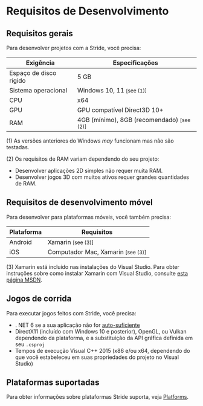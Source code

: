 # Requisitos de Desenvolvimento

## Requisitos gerais

Para desenvolver projetos com a Stride, você precisa:

| Exigência | Especificações |
|-----------------|----------------
| Espaço de disco rígido | 5 GB |
| Sistema operacional | Windows 10, 11 <small class="text-secondary">[see (1)]</small> |
| CPU | x64 |
| GPU | GPU compatível Direct3D 10+ |
| RAM | 4GB (mínimo), 8GB (recomendado) <small class="text-secondary">[see (2)]</small> |

(1) As versões anteriores do Windows _may_ funcionam mas não são testadas.

(2) Os requisitos de RAM variam dependendo do seu projeto:
* Desenvolver aplicações 2D simples não requer muita RAM.
* Desenvolver jogos 3D com muitos ativos requer grandes quantidades de RAM.


## Requisitos de desenvolvimento móvel

Para desenvolver para plataformas móveis, você também precisa:

| Plataforma | Requisitos |
|----------|-------
| Android | Xamarin <small class="text-secondary">[see (3)]</small> |
| iOS | Computador Mac, Xamarin <small class="text-secondary">[see (3)]</small> |

(3) Xamarin está incluído nas instalações do Visual Studio. Para obter instruções sobre como instalar Xamarin com Visual Studio, consulte [esta página MSDN](https://docs.microsoft.com/en-us/visualstudio/cross-platform/setup-and-install).

## Jogos de corrida

Para executar jogos feitos com Stride, você precisa:

- . NET 6 se a sua aplicação não for [auto-suficiente](https://learn.microsoft.com/en-us/dotnet/core/deploying/#publish-self-contained)
- DirectX11 (incluído com Windows 10 e posterior), OpenGL, ou Vulkan dependendo da plataforma, e a substituição da API gráfica definida em seu `.csproj`
- Tempos de execução Visual C++ 2015 (x86 e/ou x64, dependendo do que você estabeleceu em suas propriedades do projeto no Visual Studio)

## Plataformas suportadas

Para obter informações sobre plataformas Stride suporta, veja [Platforms](../platforms/index.md).
